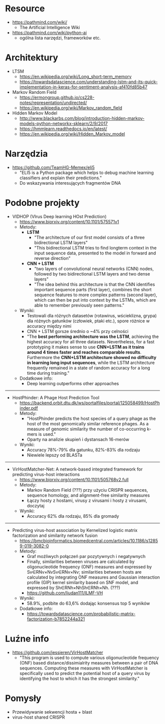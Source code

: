 # Resource

* https://pathmind.com/wiki/
  * The Artificial Intelligence Wiki
* https://pathmind.com/wiki/python-ai
  * ogólna lista narzędzi, frameworków etc.

# Architektury

* LTSM
  * https://en.wikipedia.org/wiki/Long_short-term_memory
  * https://towardsdatascience.com/understanding-lstm-and-its-quick-implementation-in-keras-for-sentiment-analysis-af410fd85b47
* Markov Random Field
  * https://ermongroup.github.io/cs228-notes/representation/undirected/
  * https://en.wikipedia.org/wiki/Markov_random_field
* Hidden Markov Model
  * http://www.blackarbs.com/blog/introduction-hidden-markov-models-python-networkx-sklearn/2/9/2017
  * https://hmmlearn.readthedocs.io/en/latest/
  * https://en.wikipedia.org/wiki/Hidden_Markov_model

# Narzędzia

* https://github.com/TeamHG-Memex/eli5
  * "ELI5 is a Python package which helps to debug machine learning classifiers and explain their predictions."
  * Do wskazywania interesujących fragmentów DNA


# Podobne projekty

* VIDHOP (VIrus Deep learning HOst Prediction)
  * https://www.biorxiv.org/content/10.1101/575571v1
  * Metody:
    * **LSTM**
      * "The architecture of our first model consists of a three bidirectional LSTM layers"
      * "This bidirectional LSTM tries to find longterm context in the input sequence data, presented to the model in forward and reverse direction"
    * **CNN + LSTM**
      * "two layers of convolutional neural networks (CNN) nodes, followed by two bidirectional LSTM layers and two dense layers"
      * "The idea behind this architecture is that the CNN identifies important sequence parts (first layer), combines the short sequence features to more complex patterns (second layer), which can then be put into context by the LSTMs, which are able to remember previously seen patterns."
  * Wyniki:
    * Testowali dla różnych datasetów (rotawirus, wścieklizna, grypa) dla różnych gatunków (człowiek, ptaki etc.), spore różnice w accuracy między nimi
    * CNN + LSTM gorsze średnio o ~4% przy celności
    * "The **best performing architecture was the LSTM**, achieving the highest accuracy for all three datasets. Nevertheless, for a fast prototyping it makes sense to use **CNN+LSTM as it trains around 4 times faster and reaches comparable results**. Furthermore the **CNN+LSTM architecture showed no difficulty in learning long input sequences**, while the LSTM architecture frequently remained in a state of random accuracy for a long time during training."
  * Dodatkowe info:
    * Deep learning outperforms other approaches

---

* HostPhinder: A Phage Host Prediction Tool
  * https://backend.orbit.dtu.dk/ws/portalfiles/portal/125058499/HostPhinder.pdf
  * Metody:
    * "HostPhinder predicts the host species of a query phage as the host of the most genomically similar reference phages. As a measure of genomic similarity the number of co-occurring k-mers is used."
    * Oparty na analizie skupień i dystansach 16-merów
  * Wyniki:
    * Accuracy 78%-79% dla gatunku, 82%-83% dla rodzaju
    * Niewiele lepszy od BLASTa

---

*  VirHostMatcher-Net: A network-based integrated framework for predicting virus-host interactions
   * https://www.biorxiv.org/content/10.1101/505768v2.full
   * Metody:
     * Markov Random Field (???) przy użyciu CRISPR sequences, sequence homology, and alignment-free similarity measures
     * Łączy hosty z hostami, virusy z virusami i hosty z virusami, doczytaj
   * Wyniki:
     * Accuracy 62% dla rodzaju, 85% dla gromady 

---

* Predicting virus-host association by Kernelized logistic matrix factorization and similarity network fusion
  * https://bmcbioinformatics.biomedcentral.com/articles/10.1186/s12859-019-3082-0
  * Metody:
    * Graf możliwych połączeń par pozytywnych i negatywnych
    * Finally, similarities between viruses are calculated by oligonucleotide frequency (ONF) measures and expressed by Sv∈RNv×NvSv∈RNv×Nv; similarities between hosts are calculated by integrating ONF measures and Gaussian interaction profile (GIP) kernel similarity based on SNF model, and expressed by Sh∈RNh×NhSh∈RNh×Nh. (???)
    * https://github.com/liudan111/ILMF-VH
  * Wyniki:
    * 58.9%, podbite do 63,6% dodając konsensus top 5 wyników
  * Dodatkowe info:
    * https://towardsdatascience.com/probabilistic-matrix-factorization-b7852244a321 

# Luźne info

* https://github.com/jessieren/VirHostMatcher
  * "This program is used to compute various oligonucleotide frequency (ONF) based distance/dissimialrity measures between a pair of DNA sequences. Computing these measures with VirHostMatcher is specifically used to predict the potential host of a query virus by identifying the host to which it has the strongest similarity."

# Pomysły

* Przewidywanie sekwencji hosta + blast
* virus-host shared CRISPR